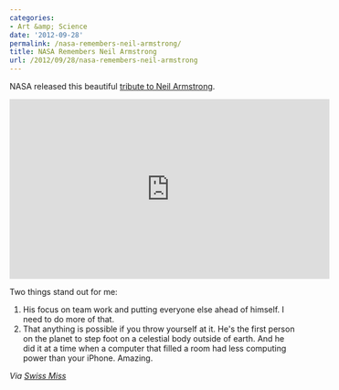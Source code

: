 ```yaml
---
categories:
- Art &amp; Science
date: '2012-09-28'
permalink: /nasa-remembers-neil-armstrong/
title: NASA Remembers Neil Armstrong
url: /2012/09/28/nasa-remembers-neil-armstrong
---
```


NASA released this beautiful <a href="https://www.youtube.com/watch?v=1pQKZc2AXW0">tribute to Neil Armstrong</a>.

<iframe class="aligncenter" width="560" height="315" src="https://www.youtube.com/embed/1pQKZc2AXW0?rel=0" frameborder="0" allowfullscreen></iframe>

Two things stand out for me:
<ol>
<li>His focus on team work and putting everyone else ahead of himself. I need to do more of that.</li>
<li>That anything is possible if you throw yourself at it. He's the first person on the planet to step foot on a celestial body outside of earth. And he did it at a time when a computer that filled a room had less computing power than your iPhone. Amazing.</li>
</ol>

<em>Via <a href="http://www.swiss-miss.com/2012/09/nasa-remembers-neil-armstrong.html">Swiss Miss</a></em>
